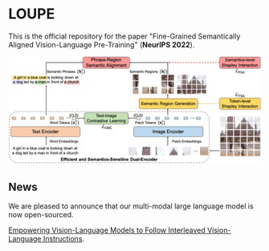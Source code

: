 # LOUPE
This is the official repository for the paper "Fine-Grained Semantically Aligned Vision-Language Pre-Training" (**NeurIPS 2022**).

![](https://github.com/YYJMJC/LOUPE/blob/main/framework.png)

## News
We are pleased to announce that our multi-modal large language model is now open-sourced.

[Empowering Vision-Language Models to Follow Interleaved Vision-Language Instructions](https://github.com/DCDmllm/Cheetah).


